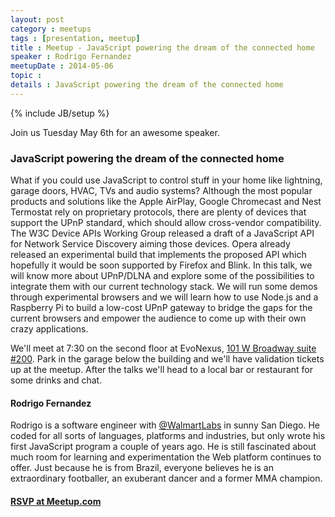 ```yaml
---
layout: post
category : meetups
tags : [presentation, meetup]
title : Meetup - JavaScript powering the dream of the connected home
speaker : Rodrigo Fernandez
meetupDate : 2014-05-06
topic :
details : JavaScript powering the dream of the connected home
---
```

{% include JB/setup %}

Join us Tuesday May 6th for an awesome speaker.

### JavaScript powering the dream of the connected home
What if you could use JavaScript to control stuff in your home like lightning, garage doors, HVAC, TVs and audio systems?
Although the most popular products and solutions like the Apple AirPlay, Google Chromecast and Nest Termostat rely on
proprietary protocols, there are plenty of devices that support the UPnP standard, which should allow cross-vendor
compatibility. The W3C Device APIs Working Group released a draft of a JavaScript API for Network Service Discovery aiming
those devices. Opera already released an experimental build that implements the proposed API which hopefully it would be
soon supported by Firefox and Blink. In this talk, we will know more about UPnP/DLNA and explore some of the possibilities
to integrate them with our current technology stack. We will run some demos through experimental browsers and we will learn
how to use Node.js and a Raspberry Pi to build a low-cost UPnP gateway to bridge the gaps for the current browsers and empower
the audience to come up with their own crazy applications.

We'll meet at 7:30 on the second floor at EvoNexus, [101 W Broadway suite #200](https://www.google.com/maps/preview/place/101+W+Broadway+%23200,+San+Diego,+CA+92101/@32.7150983,-117.164295,17z/data=!3m1!4b1!4m2!3m1!1s0x80d954a84a1fe9a1:0x37a8c0521720bfd?hl=en). Park in the garage below the building
and we'll have validation tickets up at the meetup. After the talks we'll head to a local bar or restaurant
for some drinks and chat.

#### Rodrigo Fernandez
Rodrigo is a software engineer with [@WalmartLabs](http://www.walmartlabs.com/) in sunny San Diego. He coded for all sorts
of languages, platforms and industries, but only wrote his first JavaScript program a couple of years ago. He is still
fascinated about much room for learning and experimentation the Web platform continues to offer. Just because he is from
Brazil, everyone believes he is an extraordinary footballer, an exuberant dancer and a former MMA champion.

#### [RSVP at Meetup.com](http://www.meetup.com/sandiegojs/events/176250532/)